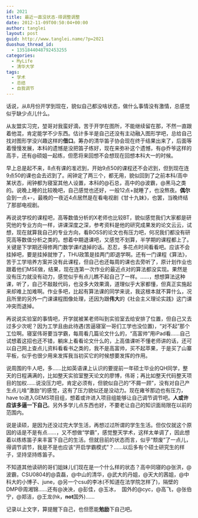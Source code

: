 ```yaml
---
id: 2021
title: 最近一直没状态-得调整调整
date: 2012-11-09T00:50:04+00:00
author: tanglei
layout: post
guid: http://www.tanglei.name/?p=2021
duoshuo_thread_id:
  - 1351844048792453255
categories:
  - MyLife
  - 清华大学
tags:
  - 学术
  - 总结
  - 自我调节
---
```

话说，从8月份开学到现在，貌似自己都没啥状态，做什么事情没有激情，总感觉似乎缺少点儿什么。

从友盟实习完，堃哥对我蛮好滴，苦于开学在图所，不能继续留在那，不然一直跟着他混，肯定能学不少东西。估计多半是自己还没有主动融入图形学吧，总给自己找对图形学没兴趣这样的**借口**。筹办的清华笛子协会现在终于结果出来了，后面等着慢慢发展，本科的遗憾是没把笛子练好，现在来弥补这个遗憾，有@乔爷这样的高手，还有@硕姐一起练，但愿将来回想不会想现在回想本科大一的时候。

早上总是起不来，8点有课的准迟到，开始9点50的课程还不会迟到，但到现在连9点50的课也会去迟到了。闹钟定了两三个，都无用，貌似回到了之前本科/高中某状态，闹钟都为寝室其他人设置，本科的@石总，高中的@波霸，@黑马之类的。说晚上睡的比较晚吧，自己感觉也还好，一般12点+就睡了，也没熬夜。**偶尔**会到一点+-，最晚的一夜近4点居然是在看电视剧《甘十九妹》，也罢，当晚终结了那部电视剧。

再说说学校的课程吧，高等数值分析的X老师也比较BT，貌似感觉我们大家都是研究他的专业方向一样，讲课深度之深，参考资料是他的研究成果发的论文云云，试想，现在就算我自己的专业方向，看BOSS的论文也有压力吧，何况我们都没有研究高等数值分析之类的。想着中期退课吧，又感觉不划算，半学期的课程都上了。关键是下学期还得修两门数学课if退掉的话。忍忍，多花点时间看看吧。应该不会挂掉吧，要是挂掉就惨了，THU政策是挂两门即退学啊。还有一门课程《算法》，苦于工学培养方案并没有此课程，但自己也还每周的课也去旁听了，原计划作业也跟着他们MSE做，结果，现在连第一次作业的最近点对的算法都没实现。果然是没有压力就没有动力，感觉似乎有点儿瞧不起自己了一样。……，想想算法这种课，听了，自己不敲敲代码，也没多大效果滴，道理似乎大家都懂，但真正实施起来却难上加难啊。作业多吧，比起有算法课的同学来说，我这根本就不算什么，况且所里的另外一门课课程图像处理，还因为跟**伟大**的《社会主义理论实践》这门课冲突而退掉。

再说说实验室的事情吧，开学就被某老师叫到实验室去给安排了位置，但自己又去过多少次呢？因为工学且由此待遇(苦逼寝室一哥们工学也没位置)，“对不起”那个工位啊。寝室伟哥要当学霸，每周看几篇论文什么的，“高富帅”用iPad看……自己试想着这招也还不错，躺床上看看论文什么的，上高值课听不懂老师讲的话，还可以自己网上查点儿资料看看书之类的，我不是高富帅，买不起苹果，于是买了山寨平板，似乎也很少用来发挥我当初买它的时候想要发挥的作用。

说周围的牛人吧，多……比如英语课上认识的要提前一年硕士毕业的QH同学，整天的日程满满的，比如整天实验室整天论文的廖博，伟哥；再比如整天代码整天项目的加权……说没压力吧，肯定必须有，但貌似自己的“不屑一顾”，没有对自己产生点儿啥“激励”的感觉，这有了压力貌似还是没动力。现在雍爷那边也有压力，have to进入GEMS项目组，想着或许进入项目组能够让自己调节调节吧。**人或许应该多逼一下自己**。另外多学儿点东西也好，不要老让自己的知识面局限在以前的范围内。

说是读硕，是因为还没过完大学生活，再想过过所谓的学生生活。但仅仅就这个原因的话是不是有点……，又不想做“学霸”，感觉整天学术，这样太单调了，因此想着以练练笛子来丰富下自己的生活。但就目前的状态而言，似乎“颓废”了一点儿，得调节调节，我是不是也应该“开启学霸模式”？……以后多有个硕士研究生的样子，坚持坚持练笛子。

不知道其他读研的哥们姐妹儿们现在是一个什么样的状态？高中同寝的@张洪，@波霸，CSU0804的@袁磊，@中山的清华，@武大的丹姐，@天大的茜姐，@中科大的小博子、june，@另一个csu的李冰(不知道在法学院怎样了)，隔壁的DMP@周湘锦……还有@泱泱，@彭佳，@玉冰，  国外的@cyc，@高飞，@张伯宁，@郑洁，@王龙(hk，**not**国外)……

记录以上文字，算提醒下自己，也但愿能**勉励**下自己吧。
